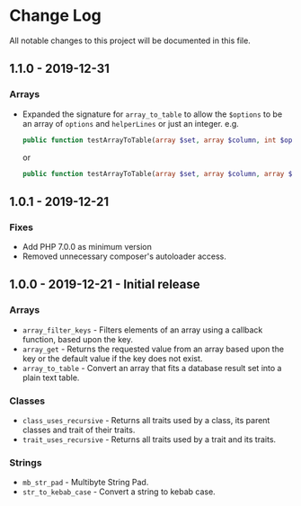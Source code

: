 # Change Log
All notable changes to this project will be documented in this file.

## 1.1.0 - 2019-12-31
### Arrays
- Expanded the signature for `array_to_table` to allow the `$options` to be an array of `options` and `helperLines` or
  just an integer.
  e.g.
  ```php
  public function testArrayToTable(array $set, array $column, int $options = 0): string {}
  ```
  or
  ```php
  public function testArrayToTable(array $set, array $column, array $options = ['options'=>0,'helperLines'=>5]): string {}
  ```

## 1.0.1 - 2019-12-21
### Fixes
- Add PHP 7.0.0 as minimum version
- Removed unnecessary composer's autoloader access.

## 1.0.0 - 2019-12-21 - Initial release
### Arrays
- `array_filter_keys` - Filters elements of an array using a callback function, based upon the key.
- `array_get` - Returns the requested value from an array based upon the key or the default value if the key does not exist.
- `array_to_table` - Convert an array that fits a database result set into a plain text table.
### Classes
- `class_uses_recursive` - Returns all traits used by a class, its parent classes and trait of their traits.
- `trait_uses_recursive` - Returns all traits used by a trait and its traits.
### Strings
- `mb_str_pad` - Multibyte String Pad.
- `str_to_kebab_case` - Convert a string to kebab case.
